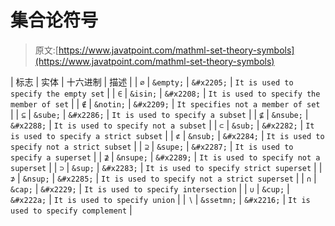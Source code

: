 # 集合论符号

> 原文:[https://www.javatpoint.com/mathml-set-theory-symbols](https://www.javatpoint.com/mathml-set-theory-symbols)

| 标志 | 实体 | 十六进制 | 描述 |
| `∅` | `&empty;` | `&#x2205;` | `It is used to specify the empty set` |
| `∈` | `&isin;` | `&#x2208;` | `It is used to specify the member of set` |
| `∉` | `&notin;` | `&#x2209;` | `It specifies not a member of set` |
| `⊆` | `&sube;` | `&#x2286;` | `It is used to specify a subset` |
| `⊈` | `&nsube;` | `&#x2288;` | `It is used to specify not a subset` |
| `⊂` | `&sub;` | `&#x2282;` | `It is used to specify a strict subset` |
| `⊄` | `&nsub;` | `&#x2284;` | `It is used to specify not a strict subset` |
| `⊇` | `&supe;` | `&#x2287;` | `It is used to specify a superset` |
| `⊉` | `&nsupe;` | `&#x2289;` | `It is used to specify not a superset` |
| `⊃` | `&sup;` | `&#x2283;` | `It is used to specify strict superset` |
| `⊅` | `&nsup;` | `&#x2285;` | `It is used to specify not a strict superset` |
| `∩` | `&cap;` | `&#x2229;` | `It is used to specify intersection` |
| `∪` | `&cup;` | `&#x222a;` | `It is used to specify union` |
| `∖` | `&ssetmn;` | `&#x2216;` | `It is used to specify complement` |